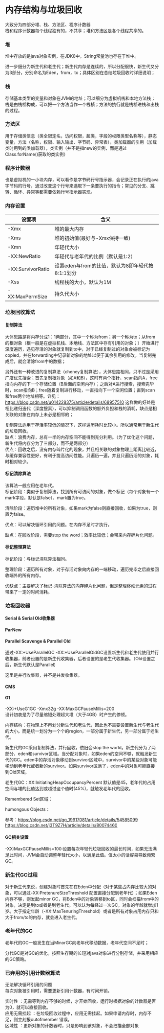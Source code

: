 内存结构与垃圾回收
====
大致分为四部分堆、栈、方法区、程序计数器<br>
栈和程序计数器每个线程独有的，不共享；堆和方法区是各个线程共享的。
### 堆
堆中存放的是java对象实例，在JDK8中，String常量池也存在于堆中。

进一步细分为新生代和老生代；新生代内存是连续的，所以分配很快，新生代又分为3部分，分别命名为Eden，from，to；具体区别在总结垃圾回收时详细说明；

### 栈
存储基本类型的变量和对象在JVM的地址；可以细分为虚拟机栈和本地方法栈；栈是由栈桢构成，可以把一个方法当作一个栈桢；方法的执行就是栈桢进栈和出栈的过程。

### 方法区
用于存储类信息（类全限定名，访问权限，超类，字段的权限类型名称等），静态变量，方法（名称，权限、输入输出、字节码、异常表），类加载器的引用（加载类时用到的类加载器），类实例（并不是指new的实例，而是通过Class.forName()获取的类实例）

### 程序计数器
也是虚拟机的一小块内存，可以看作是字节码行号指示器，会记录正在执行的java字节码的行号，通过改变这个行号来选取下一条要执行的指令；常见的分支、跳转、循环、异常等都需要依赖行号指示器实现。

### 内存设置
设置项|含义
--|--
-Xmx|堆的最大内存|
-Xms|堆的初始值(最好与-Xmx保持一致)|
-Xmn|年轻代大小
-XX:NewRatio|年轻代与老年代的比例（默认是1:2）
-XX:SurvivorRatio|设置eden与from的比值，默认为8即年轻代按8:1:1划分
-Xss|线程栈的大小，默认为1M
-XX:MaxPermSize|持久代大小


### 垃圾回收算法

#### 复制算法
大体思路是将内存分成1：1两部分，其中一个称为from；另一个称为to；从from的根对象（根一般是在虚拟机栈、本地栈、方法区中存有引用的对象；）开始进行深度遍历，遇见存活的对象就复制到to中，对于已经复制过的对象会被标记为copied，并在forwarding中记录新对象的地址以便于其余引用的修改。当复制完成后，就会清除from中的数据；

另外还有一种改进的复制算法（cheney复制算法），大体思路相同，只不过是采用广度优先搜索；首先复制根对象（如A和B），这时有两个指针，scan指向A，free指向内存的下一个存储位置（B后面的空闲内存）；之后对A进行搜索，搜索完毕时，scan指向B；free随着复制进行移动，一直指向下一个空闲位置；直到scan和free两个地址相等。详见：
https://blog.csdn.net/u014228375/article/details/68957510 这样做的好处是相比递归迭代（深度搜索），可以抑制调用函数的额外负担和栈的消耗，缺点是相关联的对象在内存上未必是相邻的；

复制算法适用于存活率较低的情况下，这样遍历耗时比较小。所以通常用于新生代的垃圾回收。<br>
缺点：浪费内存，总有一半的内存空间不能得到充分利用。（为了优化这个问题，新生代将内存分为了三部分，而不是两部分）<br>
优点：回收之后，没有内存碎片化的现象，并且相关联的对象物理上距离比较近，与缓存兼容性更好，有利于提高访问性能。只遍历一遍，并且只遍历活的对象，耗时相对较少。


#### 标记清除算法
该算法一般应用在老年代。<br>
标记阶段：类似于复制算法，找到所有可访问的对象，做个标记（每个对象有一个mark字段，默认是false），mark置为true。

清除阶段：遍历堆中的所有对象，如果mark为false则直接回收，如果为true，则置为false。

优点：可以解决循环引用的问题。在内存不足时才执行，

缺点：在回收阶段，需要stop the word；效率比较低；会带来内存碎片化问题。

#### 标记整理算法
标记阶段：与标记清除算法相同。

整理阶段：遍历所有对象，对于存活对象向内存的一端移动，遍历完毕之后直接回收端外的所有内存。

优缺点：主要解决了标记-清除算法的内存碎片化问题，但是整理移动元素的过程带来了一定的时间消耗。

### 垃圾回收器

#### Serial & Serial Old收集器

#### ParNew

#### Parallel Scavenge & Parallel Old
通过-XX:+UseParallelGC -XX:+UseParallelOldGC设置新生代和老生代使用并行收集器，前者设置的是新生代收集器，后者设置的是老生代收集器。（Old设置之后，新生代默认是Parallel)

这里是并行收集器，并不是并发收集器。

#### CMS

#### G1
-XX:+UseG1GC -Xmx32g -XX:MaxGCPauseMillis=200<br>
设计初衷是为了尽量缩短处理超大堆（大于4GB）时产生的停顿。

内存结构：在物理上不再划分新生代和老生代，因此也不需要设置新生代与老生代的大小。而是统一划分为一个个的region，一部分属于新生代，另一部分属于老生代。

新生代的GC采用复制算法，并行回收，依旧会stop the world。新生代分为了两部分，eden和survivor区域。当分配对象时，如果eden的空间不够，就触发新生代的GC。eden中的存活对象移动到survivor区域中，survivor中的某些对象可能移动到老年代或者新的survivor。如果survivor区满了，eden中的对象可能直接到Old区域。

老生代GC：XX:InitiatingHeapOccupancyPercent 默认值是45，老年代的占用空间与堆的比值达到或超过这个值时(45%)，就触发老年代的回收。

Remembered Set区域：

humongous Objects：

参考：https://blog.csdn.net/qq_19917081/article/details/54585099<br>
https://blog.csdn.net/j3T9Z7H/article/details/80074460

#### GC相关设置
-XX:MaxGCPauseMillis=100:设置每次年轻代垃圾回收的最长时间，如果无法满足此时间，JVM会自动调整年轻代大小，以满足此值。值太小的话容易导致频繁GC。


### 新生代GC过程
对于新生代来说，创建对象时首先在在Eden中分配（对于某些占内存比较大的对象，可以通过-XX:PretenureSizeThreshold 配置直接分配到老年代）；如果Eden内存不够，则发起minor GC，将Eden中的对象转移到to区，同时会扫描from中的对象，决定是到to或者是到老生代。可以认为每经过一次GC，对象的年龄就增加1岁。大于指定年龄（-XX:MaxTenuringThreshold）或者是所有对象占用内存只和大于from/to的内存，就会进入老生代。

### 老年代的GC
老年代的GC一般发生在当MinorGC向老年代移动数据，老年代空间不足时；

分代GC是对GC的优化。按照生存期的长短对java对象进行分别存储，并采用相应的GC策略。

### 已弃用的引用计数器算法
无法解决循环引用的问题<br>
每次对象被引用时，需要更新引用计数器，有时间开销。

实时性 ：无需等到内存不够的时候，才开始回收，运行时根据对象的计数器是否为0，就可以直接回收。<br>
应用无需挂起 ：在垃圾回收过程中，应用无需挂起。如果申请内存时，内存不足，则立刻报outofmember 错误。<br>
区域性 ：更新对象的计数器时，只是影响到该对象，不会扫描全部对象<br>
